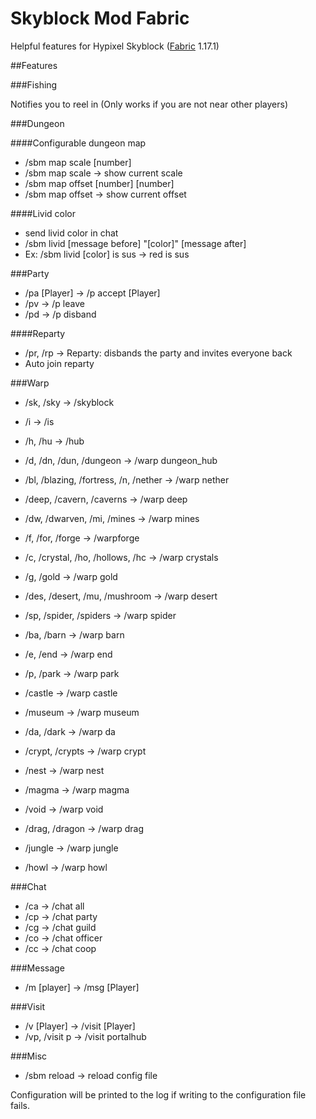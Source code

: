 # Skyblock Mod Fabric

Helpful features for Hypixel Skyblock ([Fabric](https://fabricmc.net/) 1.17.1)

##Features

###Fishing

Notifies you to reel in
(Only works if you are not near other players)

###Dungeon

####Configurable dungeon map
- /sbm map scale \[number]
- /sbm map scale -> show current scale
- /sbm map offset \[number] \[number]
- /sbm map offset -> show current offset

####Livid color
- send livid color in chat
- /sbm livid \[message before] "\[color]" \[message after]
- Ex: /sbm livid \[color] is sus -> red is sus

###Party
- /pa \[Player\] -> /p accept \[Player\]
- /pv -> /p leave
- /pd -> /p disband

####Reparty
- /pr, /rp -> Reparty: disbands the party and invites everyone back
- Auto join reparty

###Warp
- /sk, /sky -> /skyblock
- /i -> /is
- /h, /hu -> /hub
- /d, /dn, /dun, /dungeon -> /warp dungeon_hub


- /bl, /blazing, /fortress, /n, /nether -> /warp nether
- /deep, /cavern, /caverns -> /warp deep
- /dw, /dwarven, /mi, /mines -> /warp mines
- /f, /for, /forge -> /warpforge
- /c, /crystal, /ho, /hollows, /hc -> /warp crystals
- /g, /gold -> /warp gold
- /des, /desert, /mu, /mushroom -> /warp desert
- /sp, /spider, /spiders -> /warp spider
- /ba, /barn -> /warp barn
- /e, /end -> /warp end
- /p, /park -> /warp park


- /castle -> /warp castle
- /museum -> /warp museum
- /da, /dark -> /warp da
- /crypt, /crypts -> /warp crypt
- /nest -> /warp nest
- /magma -> /warp magma
- /void -> /warp void
- /drag, /dragon -> /warp drag
- /jungle -> /warp jungle
- /howl -> /warp howl

###Chat
- /ca -> /chat all
- /cp -> /chat party
- /cg -> /chat guild
- /co -> /chat officer
- /cc -> /chat coop

###Message
- /m \[player\] -> /msg \[Player\]

###Visit
- /v \[Player\] -> /visit \[Player\]
- /vp, /visit p -> /visit portalhub

###Misc
- /sbm reload -> reload config file

Configuration will be printed to the log if writing to the configuration file fails.